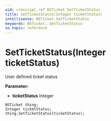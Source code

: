 ```yaml
---
uid: crmscript_ref_NSTicket_SetTicketStatus
title: SetTicketStatus(Integer ticketStatus)
intellisense: NSTicket.SetTicketStatus
keywords: NSTicket, GetTicketStatus
so.topic: reference
---
```


# SetTicketStatus(Integer ticketStatus)

User defined ticket status

**Parameter:** 
* **ticketStatus** Integer

```crmscript
NSTicket thing;
Integer ticketStatus;
thing.SetTicketStatus(ticketStatus);
```

